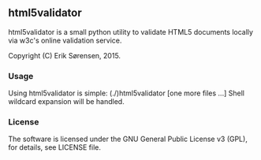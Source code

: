 ## html5validator

html5validator is a small python utility to validate HTML5 documents locally
via w3c's online validation service.

Copyright (C) Erik Sørensen, 2015.

### Usage

Using html5validator is simple: (./)html5validator [one more files ...]
Shell wildcard expansion will be handled.

### License

The software is licensed under the GNU General Public License v3 (GPL), for
details, see LICENSE file.


